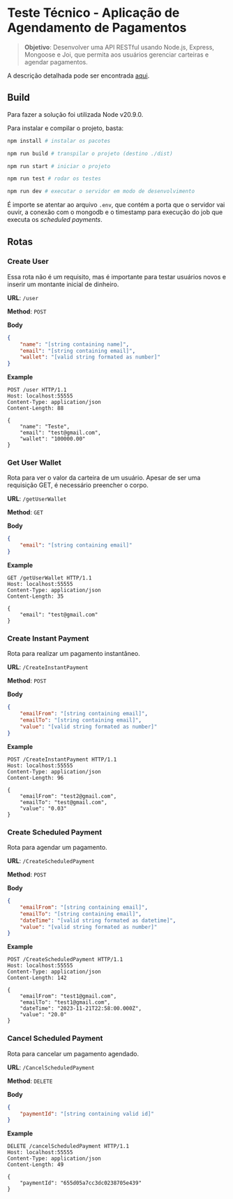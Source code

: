 # Teste Técnico - Aplicação de Agendamento de Pagamentos

> **Objetivo**: Desenvolver uma API RESTful usando Node.js, Express, Mongoose e Joi, que permita aos usuários gerenciar carteiras e agendar pagamentos.

A descrição detalhada pode ser encontrada [aqui](https://rbr-digital.notion.site/Teste-T-cnico-Aplica-o-de-Agendamento-de-Pagamentos-fa84321aec16409995f1472141307f20).

## Build

Para fazer a solução foi utilizada Node v20.9.0.

Para instalar e compilar o projeto, basta:

```bash
npm install # instalar os pacotes

npm run build # transpilar o projeto (destino ./dist)

npm run start # iniciar o projeto

npm run test # rodar os testes

npm run dev # executar o servidor em modo de desenvolvimento
```

É importe se atentar ao arquivo ```.env```, que contém a porta que o servidor vai ouvir, a conexão com o mongodb e o timestamp para execução do job que executa os *scheduled payments*.

## Rotas

### Create User

Essa rota não é um requisito, mas é importante para testar usuários novos e inserir um montante inicial de dinheiro.

**URL**: ```/user```

**Method**: ```POST```

**Body**

```json
{
    "name": "[string containing name]",
    "email": "[string containing email]",
    "wallet": "[valid string formated as number]"
}
```

**Example**

```HTTP
POST /user HTTP/1.1
Host: localhost:55555
Content-Type: application/json
Content-Length: 88

{
    "name": "Teste",
    "email": "test@gmail.com",
    "wallet": "100000.00"
}
```

### Get User Wallet

Rota para ver o valor da carteira de um usuário. Apesar de ser uma requisição GET, é necessário preencher o corpo.

**URL**: ```/getUserWallet```

**Method**: ```GET```

**Body**

```json
{
    "email": "[string containing email]"
}
```

**Example**

```HTTP
GET /getUserWallet HTTP/1.1
Host: localhost:55555
Content-Type: application/json
Content-Length: 35

{
    "email": "test@gmail.com"
}
```

### Create Instant Payment

Rota para realizar um pagamento instantâneo.

**URL**: ```/CreateInstantPayment```

**Method**: ```POST```

**Body**

```json
{
    "emailFrom": "[string containing email]",
    "emailTo": "[string containing email]",
    "value": "[valid string formated as number]"
}
```

**Example**

```HTTP
POST /CreateInstantPayment HTTP/1.1
Host: localhost:55555
Content-Type: application/json
Content-Length: 96

{
    "emailFrom": "test2@gmail.com",
    "emailTo": "test@gmail.com",
    "value": "0.03"
}
```

### Create Scheduled Payment

Rota para agendar um pagamento.

**URL**: ```/CreateScheduledPayment```

**Method**: ```POST```

**Body**

```json
{
    "emailFrom": "[string containing email]",
    "emailTo": "[string containing email]",
    "dateTime": "[valid string formated as datetime]",
    "value": "[valid string formated as number]"
}
```

**Example**

```HTTP
POST /CreateScheduledPayment HTTP/1.1
Host: localhost:55555
Content-Type: application/json
Content-Length: 142

{
    "emailFrom": "test1@gmail.com",
    "emailTo": "test1@gmail.com",
    "dateTime": "2023-11-21T22:58:00.000Z",
    "value": "20.0"
}
```

### Cancel Scheduled Payment

Rota para cancelar um pagamento agendado.

**URL**: ```/CancelScheduledPayment```

**Method**: ```DELETE```

**Body**

```json
{
    "paymentId": "[string containing valid id]"
}
```

**Example**

```HTTP
DELETE /cancelScheduledPayment HTTP/1.1
Host: localhost:55555
Content-Type: application/json
Content-Length: 49

{
    "paymentId": "655d05a7cc3dc0238705e439"
}
```